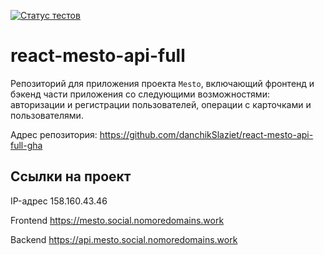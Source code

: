 [![Статус тестов](../../actions/workflows/tests.yml/badge.svg)](../../actions/workflows/tests.yml)

# react-mesto-api-full
Репозиторий для приложения проекта `Mesto`, включающий фронтенд и бэкенд части приложения со следующими возможностями: авторизации и регистрации пользователей, операции с карточками и пользователями.

Адрес репозитория: https://github.com/danchikSlaziet/react-mesto-api-full-gha

## Ссылки на проект

IP-адрес 158.160.43.46

Frontend https://mesto.social.nomoredomains.work

Backend https://api.mesto.social.nomoredomains.work
